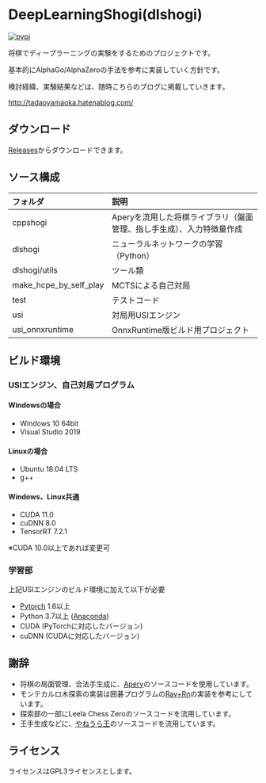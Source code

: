 # DeepLearningShogi(dlshogi)
[![pypi](https://img.shields.io/pypi/v/dlshogi.svg)](https://pypi.python.org/pypi/dlshogi)

将棋でディープラーニングの実験をするためのプロジェクトです。

基本的にAlphaGo/AlphaZeroの手法を参考に実装していく方針です。

検討経緯、実験結果などは、随時こちらのブログに掲載していきます。

http://tadaoyamaoka.hatenablog.com/

## ダウンロード
[Releases](https://github.com/TadaoYamaoka/DeepLearningShogi/releases)からダウンロードできます。

## ソース構成
|フォルダ|説明|
|:---|:---|
|cppshogi|Aperyを流用した将棋ライブラリ（盤面管理、指し手生成）、入力特徴量作成|
|dlshogi|ニューラルネットワークの学習（Python）|
|dlshogi/utils|ツール類|
|make_hcpe_by_self_play|MCTSによる自己対局|
|test|テストコード|
|usi|対局用USIエンジン|
|usi_onnxruntime|OnnxRuntime版ビルド用プロジェクト|

## ビルド環境
### USIエンジン、自己対局プログラム
#### Windowsの場合
* Windows 10 64bit
* Visual Studio 2019
#### Linuxの場合
* Ubuntu 18.04 LTS
* g++
#### Windows、Linux共通
* CUDA 11.0
* cuDNN 8.0
* TensorRT 7.2.1

※CUDA 10.0以上であれば変更可

### 学習部
上記USIエンジンのビルド環境に加えて以下が必要
* [Pytorch](https://pytorch.org/) 1.6以上
* Python 3.7以上 ([Anaconda](https://www.continuum.io/downloads))
* CUDA (PyTorchに対応したバージョン)
* cuDNN (CUDAに対応したバージョン)

## 謝辞
* 将棋の局面管理、合法手生成に、[Apery](https://github.com/HiraokaTakuya/apery)のソースコードを使用しています。
* モンテカルロ木探索の実装は囲碁プログラムの[Ray+Rn](https://github.com/zakki/Ray)の実装を参考にしています。
* 探索部の一部にLeela Chess Zeroのソースコードを流用しています。
* 王手生成などに、[やねうら王](https://github.com/yaneurao/YaneuraOu)のソースコードを流用しています。

## ライセンス
ライセンスはGPL3ライセンスとします。
